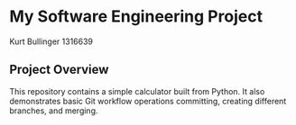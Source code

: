 # My Software Engineering Project

Kurt Bullinger
1316639

## Project Overview
This repository contains a simple calculator built from Python. It also demonstrates
basic Git workflow operations committing, creating different branches, and merging.